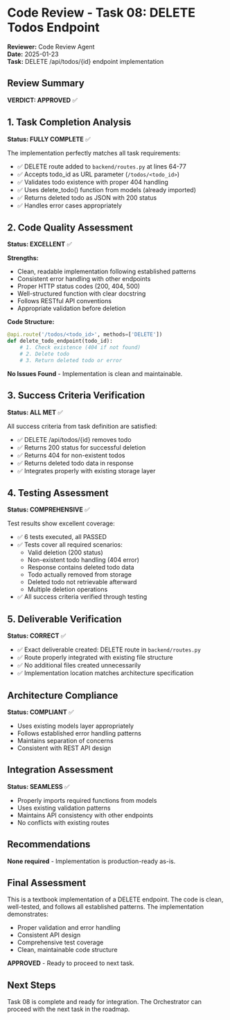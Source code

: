 # Code Review - Task 08: DELETE Todos Endpoint

**Reviewer:** Code Review Agent  
**Date:** 2025-01-23  
**Task:** DELETE /api/todos/{id} endpoint implementation  

## Review Summary
**VERDICT: APPROVED** ✅

## 1. Task Completion Analysis
**Status: FULLY COMPLETE** ✅

The implementation perfectly matches all task requirements:
- ✅ DELETE route added to `backend/routes.py` at lines 64-77
- ✅ Accepts todo_id as URL parameter (`/todos/<todo_id>`)
- ✅ Validates todo existence with proper 404 handling
- ✅ Uses delete_todo() function from models (already imported)
- ✅ Returns deleted todo as JSON with 200 status
- ✅ Handles error cases appropriately

## 2. Code Quality Assessment
**Status: EXCELLENT** ✅

**Strengths:**
- Clean, readable implementation following established patterns
- Consistent error handling with other endpoints
- Proper HTTP status codes (200, 404, 500)
- Well-structured function with clear docstring
- Follows RESTful API conventions
- Appropriate validation before deletion

**Code Structure:**
```python
@api.route('/todos/<todo_id>', methods=['DELETE'])
def delete_todo_endpoint(todo_id):
    # 1. Check existence (404 if not found)
    # 2. Delete todo
    # 3. Return deleted todo or error
```

**No Issues Found** - Implementation is clean and maintainable.

## 3. Success Criteria Verification
**Status: ALL MET** ✅

All success criteria from task definition are satisfied:
- ✅ DELETE /api/todos/{id} removes todo
- ✅ Returns 200 status for successful deletion
- ✅ Returns 404 for non-existent todos
- ✅ Returns deleted todo data in response
- ✅ Integrates properly with existing storage layer

## 4. Testing Assessment
**Status: COMPREHENSIVE** ✅

Test results show excellent coverage:
- ✅ 6 tests executed, all PASSED
- ✅ Tests cover all required scenarios:
  - Valid deletion (200 status)
  - Non-existent todo handling (404 error)
  - Response contains deleted todo data
  - Todo actually removed from storage
  - Deleted todo not retrievable afterward
  - Multiple deletion operations
- ✅ All success criteria verified through testing

## 5. Deliverable Verification
**Status: CORRECT** ✅

- ✅ Exact deliverable created: DELETE route in `backend/routes.py`
- ✅ Route properly integrated with existing file structure
- ✅ No additional files created unnecessarily
- ✅ Implementation location matches architecture specification

## Architecture Compliance
**Status: COMPLIANT** ✅
- Uses existing models layer appropriately
- Follows established error handling patterns
- Maintains separation of concerns
- Consistent with REST API design

## Integration Assessment
**Status: SEAMLESS** ✅
- Properly imports required functions from models
- Uses existing validation patterns
- Maintains API consistency with other endpoints
- No conflicts with existing routes

## Recommendations
**None required** - Implementation is production-ready as-is.

## Final Assessment
This is a textbook implementation of a DELETE endpoint. The code is clean, well-tested, and follows all established patterns. The implementation demonstrates:
- Proper validation and error handling
- Consistent API design
- Comprehensive test coverage
- Clean, maintainable code structure

**APPROVED** - Ready to proceed to next task.

## Next Steps
Task 08 is complete and ready for integration. The Orchestrator can proceed with the next task in the roadmap.